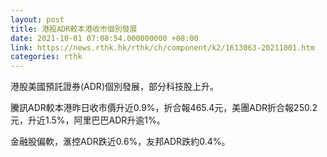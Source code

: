 ```yaml
---
layout: post
title: 港股ADR較本港收市個別發展
date: 2021-10-01 07:08:54.000000000 +08:00
link: https://news.rthk.hk/rthk/ch/component/k2/1613063-20211001.htm
categories: rthk
---
```


港股美國預託證券(ADR)個別發展，部分科技股上升。

騰訊ADR較本港昨日收市價升近0.9%，折合報465.4元，美團ADR折合報250.2元，升近1.5%，阿里巴巴ADR升逾1%。

金融股偏軟，滙控ADR跌近0.6%，友邦ADR跌約0.4%。
